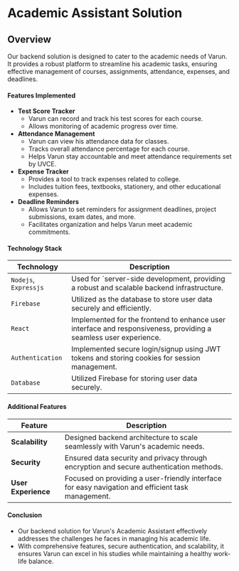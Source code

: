 # Academic Assistant Solution

## Overview
Our backend solution is designed to cater to the academic needs of Varun. It provides a robust platform to streamline his academic tasks, ensuring effective management of courses, assignments, attendance, expenses, and deadlines.

#### Features Implemented
- **Test Score Tracker**
   - Varun can record and track his test scores for each course.
   - Allows monitoring of academic progress over time.
- **Attendance Management**
   - Varun can view his attendance data for classes.
   - Tracks overall attendance percentage for each course.
   - Helps Varun stay accountable and meet attendance requirements set by UVCE.
- **Expense Tracker**
   - Provides a tool to track expenses related to college.
   - Includes tuition fees, textbooks, stationery, and other educational expenses.
- **Deadline Reminders**
   - Allows Varun to set reminders for assignment deadlines, project submissions, exam dates, and more.
   - Facilitates organization and helps Varun meet academic commitments.

#### Technology Stack
| Technology | Description |
| ---------- | ----------- |
|`Nodejs`,  `Expressjs`   | Used for `server-side development, providing a robust and scalable backend infrastructure. |
| `Firebase` | Utilized as the database to store user data securely and efficiently. |
| `React` | Implemented for the frontend to enhance user interface and responsiveness, providing a seamless user experience. |
| `Authentication`    | Implemented secure login/signup using JWT tokens and storing cookies for session management. |
| `Database` | Utilized Firebase for storing user data securely. |

#### Additional Features
| Feature | Description |
| ------- | ----------- |
| **Scalability** | Designed backend architecture to scale seamlessly with Varun's academic needs. |
| **Security** | Ensured data security and privacy through encryption and secure authentication methods. |
| **User Experience** | Focused on providing a user-friendly interface for easy navigation and efficient task management. |

#### Conclusion
- Our backend solution for Varun's Academic Assistant effectively addresses the challenges he faces in managing his academic life.
- With comprehensive features, secure authentication, and scalability, it ensures Varun can excel in his studies while maintaining a healthy work-life balance.

